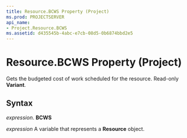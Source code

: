 ```yaml
---
title: Resource.BCWS Property (Project)
ms.prod: PROJECTSERVER
api_name:
- Project.Resource.BCWS
ms.assetid: d435545b-4abc-e7cb-08d5-0b6874bbd2e5
---
```



# Resource.BCWS Property (Project)

Gets the budgeted cost of work scheduled for the resource. Read-only  **Variant**.


## Syntax

 _expression_. **BCWS**

 _expression_ A variable that represents a **Resource** object.


